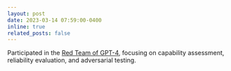 ```yaml
---
layout: post
date: 2023-03-14 07:59:00-0400
inline: true
related_posts: false
---
```


Participated in the [Red Team of GPT-4](https://arxiv.org/abs/2303.08774), focusing on capability assessment, reliability evaluation, and adversarial testing.



